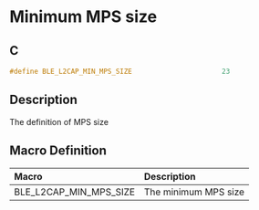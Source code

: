 # Minimum MPS size

## C

```c
#define BLE_L2CAP_MIN_MPS_SIZE                      23
```

## Description

The definition of MPS size

## Macro Definition

|Macro|Description|
|:---|:---|
|BLE_L2CAP_MIN_MPS_SIZE|The minimum MPS size|
